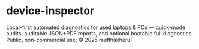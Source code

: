 # device-inspector
Local-first automated diagnostics for used laptops &amp; PCs — quick-mode audits, auditable JSON+PDF reports, and optional bootable full diagnostics. Public, non-commercial use; © 2025 mufthakherul

